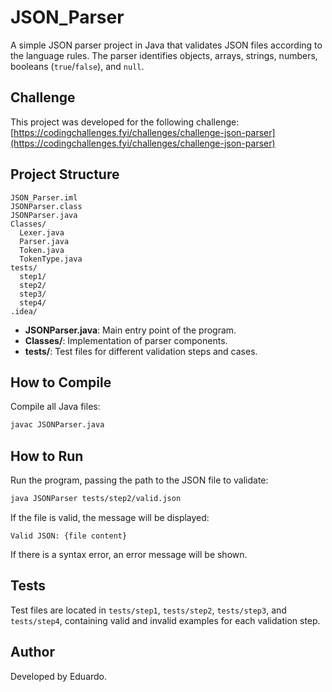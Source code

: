 # JSON_Parser

A simple JSON parser project in Java that validates JSON files according to the language rules. The parser identifies objects, arrays, strings, numbers, booleans (`true`/`false`), and `null`.

## Challenge

This project was developed for the following challenge:  
[https://codingchallenges.fyi/challenges/challenge-json-parser](https://codingchallenges.fyi/challenges/challenge-json-parser)

## Project Structure

```
JSON_Parser.iml
JSONParser.class
JSONParser.java
Classes/
  Lexer.java
  Parser.java
  Token.java
  TokenType.java
tests/
  step1/
  step2/
  step3/
  step4/
.idea/
```

- **JSONParser.java**: Main entry point of the program.
- **Classes/**: Implementation of parser components.
- **tests/**: Test files for different validation steps and cases.

## How to Compile

Compile all Java files:

```sh
javac JSONParser.java
```

## How to Run

Run the program, passing the path to the JSON file to validate:

```sh
java JSONParser tests/step2/valid.json
```

If the file is valid, the message will be displayed:

```
Valid JSON: {file content}
```

If there is a syntax error, an error message will be shown.

## Tests

Test files are located in `tests/step1`, `tests/step2`, `tests/step3`, and `tests/step4`, containing valid and invalid examples for each validation step.

## Author

Developed by Eduardo.